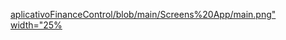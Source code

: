 [aplicativoFinanceControl/blob/main/Screens%20App/main.png" width="25%](https://github.com/AdilsonBND/aplicativoFinanceControl/blob/main/Screens%20App/main.png)

